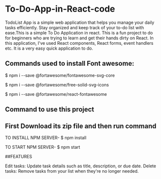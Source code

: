 # To-Do-App-in-React-code

TodoList App is a simple web application that helps you manage your daily tasks efficiently. Stay organized and keep track of your to-do list with ease.This is a simple To Do Application in react. This is a fun project to do for beginners who are trying to learn and get their hands dirty on React. In this application, I've used React components, React forms, event handlers etc. It is a very easy quick application to do.

## Commands used to install Font awesome:

$ npm i --save @fortawesome/fontawesome-svg-core

$ npm i --save @fortawesome/free-solid-svg-icons

$ npm i --save @fortawesome/react-fontawesome

## Command to use this project
## First Download its zip file and then run command 


TO INSTALL NPM SERVER-
$ npm install

TO START NPM SERVER-
$ npm start 

##FEATURES

Edit tasks: Update task details such as title, description, or due date.
Delete tasks: Remove tasks from your list when they're no longer needed.



